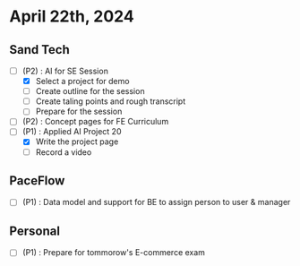 # April 22th, 2024

## Sand Tech

- [ ] (P2) : AI for SE Session
  - [x] Select a project for demo
  - [ ] Create outline for the session
  - [ ] Create taling points and rough transcript
  - [ ] Prepare for the session
- [ ] (P2) : Concept pages for FE Curriculum
- [ ] (P1) : Applied AI Project 20
  - [x] Write the project page
  - [ ] Record a video

## PaceFlow

- [ ] (P1) : Data model and support for BE to assign person to user & manager

## Personal

- [ ] (P1) : Prepare for tommorow's E-commerce exam

